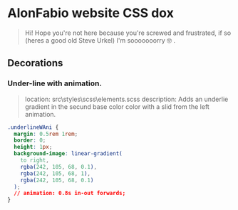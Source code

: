 # AlonFabio website CSS dox

> Hi! Hope you're not here because you're screwed and frustrated, if so (heres a good old Steve Urkel) I'm sooooooorry :nerd_face: .

## Decorations

### Under-line with animation.

> location: src\styles\scss\elements.scss
> description: Adds an underlie gradient in the secund base color color with a slid from the left animation.

```css
.underlineWAni {
  margin: 0.5rem 1rem;
  border: 0;
  height: 1px;
  background-image: linear-gradient(
    to right,
    rgba(242, 105, 68, 0.1),
    rgba(242, 105, 68, 1),
    rgba(242, 105, 68, 0.1)
  );
  // animation: 0.8s in-out forwards;
}
```
